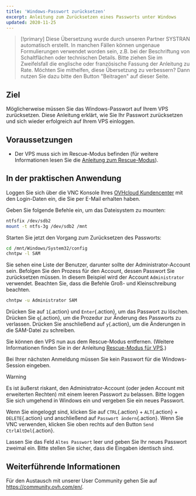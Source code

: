 ```yaml
---
title: 'Windows-Passwort zurücksetzen'
excerpt: Anleitung zum Zurücksetzen eines Passworts unter Windows
updated: 2020-11-25
---
```


> [!primary]
> Diese Übersetzung wurde durch unseren Partner SYSTRAN automatisch erstellt. In manchen Fällen können ungenaue Formulierungen verwendet worden sein, z.B. bei der Beschriftung von Schaltflächen oder technischen Details. Bitte ziehen Sie im Zweifelsfall die englische oder französische Fassung der Anleitung zu Rate. Möchten Sie mithelfen, diese Übersetzung zu verbessern? Dann nutzen Sie dazu bitte den Button "Beitragen" auf dieser Seite.
>


## Ziel

Möglicherweise müssen Sie das Windows-Passwort auf Ihrem VPS zurücksetzen. Diese Anleitung erklärt, wie Sie Ihr Passwort zurücksetzen und sich wieder erfolgreich auf Ihrem VPS einloggen.

## Voraussetzungen

- Der VPS muss sich im Rescue-Modus befinden (für weitere Informationen lesen Sie die [Anleitung zum Rescue-Modus](/pages/bare_metal_cloud/virtual_private_servers/rescue)).

## In der praktischen Anwendung

Loggen Sie sich über die VNC Konsole Ihres [OVHcloud Kundencenter](https://www.ovh.com/auth/?action=gotomanager&from=https://www.ovh.de/&ovhSubsidiary=de) mit den Login-Daten ein, die Sie per E-Mail erhalten haben.

Geben Sie folgende Befehle ein, um das Dateisystem zu mounten:

```sh
ntfsfix /dev/sdb2
mount -t ntfs-3g /dev/sdb2 /mnt
```

Starten Sie jetzt den Vorgang zum Zurücksetzen des Passworts:

```sh
cd /mnt/Windows/System32/config
chntpw -l SAM
```

Sie sehen eine Liste der Benutzer, darunter sollte der Administrator-Account sein. Befolgen Sie den Prozess für den Account, dessen Passwort Sie zurücksetzen müssen. In diesem Beispiel wird der Account `Administrator` verwendet. Beachten Sie, dass die Befehle Groß- und Kleinschreibung beachten.

```sh
chntpw -u Administrator SAM
```

Drücken Sie auf `1`{.action} und `Enter`{.action}, um das Passwort zu löschen. Drücken Sie `q`{.action}, um die Prozedur zur Änderung des Passworts zu verlassen. Drücken Sie anschließend auf `y`{.action}, um die Änderungen in die SAM-Datei zu schreiben.

Sie können den VPS nun aus dem Rescue-Modus entfernen. (Weitere Informationen finden Sie in der Anleitung [Rescue-Modus für VPS](/pages/bare_metal_cloud/virtual_private_servers/rescue).)

Bei Ihrer nächsten Anmeldung müssen Sie kein Passwort für die Windows-Session eingeben.

> [!warning]
>
> Es ist äußerst riskant, den Administrator-Account (oder jeden Account mit erweiterten Rechten) mit einem leeren Passwort zu belassen. Bitte loggen Sie sich umgehend in Windows ein und vergeben Sie ein neues Passwort.
> 

Wenn Sie eingeloggt sind, klicken Sie auf `CTRL`{.action} + `ALT`{.action} + `DELETE`{.action} und anschließend auf `Passwort ändern`{.action}. Wenn Sie VNC verwenden, klicken Sie oben rechts auf den Button `Send CtrlAltDel`{.action}.

Lassen Sie das Feld `Altes Passwort` leer und geben Sie Ihr neues Passwort zweimal ein. Bitte stellen Sie sicher, dass die Eingaben identisch sind.

## Weiterführende Informationen

Für den Austausch mit unserer User Community gehen Sie auf <https://community.ovh.com/en/>.
